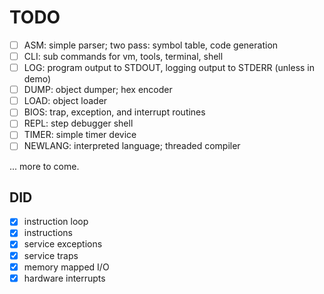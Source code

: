 # TODO #

- [ ] ASM: simple parser; two pass: symbol table, code generation
- [ ] CLI: sub commands for vm, tools, terminal, shell
- [ ] LOG: program output to STDOUT, logging output to STDERR (unless in
      demo)
- [ ] DUMP: object dumper; hex encoder
- [ ] LOAD: object loader
- [ ] BIOS: trap, exception, and interrupt routines
- [ ] REPL: step debugger shell
- [ ] TIMER: simple timer device
- [ ] NEWLANG: interpreted language; threaded compiler

... more to come.

## DID ##

- [x] instruction loop
- [x] instructions
- [x] service exceptions
- [x] service traps
- [x] memory mapped I/O
- [x] hardware interrupts
